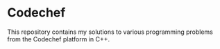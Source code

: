 # Codechef
This repository contains my solutions to various programming problems from the Codechef platform in C++.
